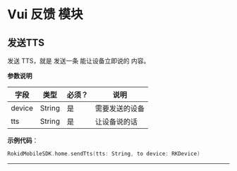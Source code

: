 # Vui 反馈 模块
## 发送TTS 
发送 TTS，就是 发送一条 能让设备立即说的 内容。

 **参数说明**
 
| 字段    | 类型   | 必须？| 说明 |
| ------ | ----- | ----- | ----- |
| device | String | 是 | 需要发送的设备  |
| tts | String | 是 | 让设备说的话  |

 **示例代码**：
 
```swift
RokidMobileSDK.home.sendTts(tts: String, to device: RKDevice)
```

---

